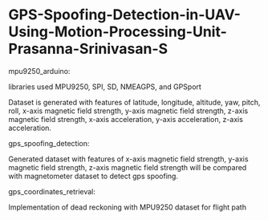 # GPS-Spoofing-Detection-in-UAV-Using-Motion-Processing-Unit-Prasanna-Srinivasan-S

mpu9250_arduino:

libraries used MPU9250, SPI, SD, NMEAGPS, and GPSport

Dataset is generated with features of latitude, longitude, altitude, yaw, pitch, roll, x-axis magnetic field strength, y-axis magnetic field strength, z-axis magnetic field strength, x-axis acceleration, y-axis acceleration, z-axis acceleration.

gps_spoofing_detection:

Generated dataset with features of x-axis magnetic field strength, y-axis magnetic field strength, z-axis magnetic field strength will be compared with magnetometer dataset to detect gps spoofing.

gps_coordinates_retrieval:

Implementation of dead reckoning with MPU9250 dataset for flight path
